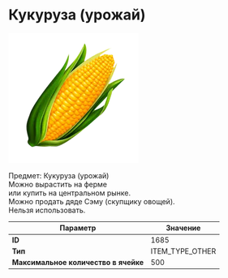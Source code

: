 # Кукуруза (урожай)

![Item Image](../img/1685.webp?raw=true)

Предмет: Кукуруза (урожай)<br>Можно вырастить на ферме<br>или купить на центральном рынке.<br>Можно продать дяде Сэму (скупщику овощей).<br>Нельзя использовать.


| Параметр | Значение |
|----------|----------|
| **ID** | 1685 |
| **Тип** | ITEM_TYPE_OTHER |
| **Максимальное количество в ячейке** | 500 |

